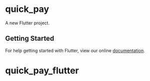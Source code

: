 # quick_pay

A new Flutter project.

## Getting Started

For help getting started with Flutter, view our online
[documentation](https://flutter.io/).
# quick_pay_flutter
